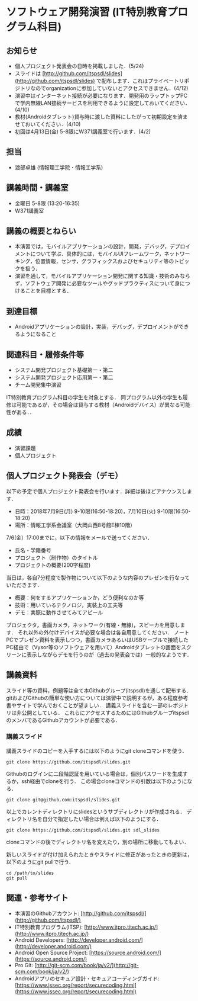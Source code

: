 # ソフトウェア開発演習 (IT特別教育プログラム科目)

## お知らせ
* 個人プロジェクト発表会の日時を掲載しました．(5/24)
* スライドは [http://github.com/itspsdl/slides](http://github.com/itspsdl/slides) で配布します．これはプライベートリポジトリなのでorganizationに参加していないとアクセスできません．(4/12)
* 演習中はインターネット接続が必要になります．開発用のラップトップPCで学内無線LAN接続サービスを利用できるように設定しておいてください．(4/10)
* 教材(Androidタブレット)貸与時に渡した資料にしたがって初期設定を済ませておいてください．(4/10)
* 初回は4月13日(金) 5-8限にW371講義室で行います．(4/2)

## 担当
* 渡部卓雄 (情報理工学院・情報工学系)

## 講義時間・講義室
* 金曜日 5-8限 (13:20-16:35)
* W371講義室 

## 講義の概要とねらい
* 本演習では，モバイルアプリケーションの設計，開発，デバッグ，デプロイメントについて学ぶ．具体的には，モバイルUIフレームワーク，ネットワーキング，位置情報，センサ，グラフィックスおよびセキュリティ等のトピックを扱う．
* 演習を通して，モバイルアプリケーション開発に関する知識・技術のみならず，ソフトウェア開発に必要なツールやグッドプラクティスについて身につけることを目標とする．

## 到達目標
* Androidアプリケーションの設計，実装，デバッグ，デプロイメントができるようになること

## 関連科目・履修条件等
* システム開発プロジェクト基礎第一・第二
* システム開発プロジェクト応用第一・第二
* チーム開発集中演習

IT特別教育プログラム科目の学生を対象とする．
同プログラム以外の学生も履修は可能であるが，その場合は貸与する教材（Androidデバイス）が異なる可能性がある．．

## 成績
* 演習課題
* 個人プロジェクト

## 個人プロジェクト発表会（デモ）

以下の予定で個人プロジェクト発表会を行います．詳細は後ほどアナウンスします．
* 日時：2018年7月9日(月) 9-10限(16:50-18:20)，7月10日(火) 9-10限(16:50-18:20)
* 場所：情報工学系会議室（大岡山西8号館E棟10階）

7/6(金）17:00までに，以下の情報をメールで送ってください．
* 氏名・学籍番号
* プロジェクト（制作物）のタイトル
* プロジェクトの概要(200字程度)

当日は，各自7分程度で製作物について以下のような内容のプレゼンを行なっていただきます．
* 概要：何をするアプリケーションか，どう便利なのか等
* 技術：用いているテクノロジ，実装上の工夫等
* デモ：実際に動作させてみてアピール

プロジェクタ，書画カメラ，ネットワーク(有線・無線)，スピーカを用意します．
それ以外の外付けデバイスが必要な場合は各自用意してください．
ノートPCでプレゼン資料を表示しつつ，書画カメラあるいはUSBケーブルで接続したPC経由で（Vysor等のソフトウェアを用いて）Androidタブレットの画面をスクリーンに表示しながらデモを行うのが（過去の発表会では）一般的なようです．

## 講義資料
スライド等の資料，例題等は全て本Githubグループ(itspsdl)を通して配布する．
gitおよびGithubの簡単な使い方については演習中で説明するが，ある程度参考書やサイトで学んでおくことが望ましい．
講義スライドを含む一部のレポジトリは非公開としている．
これらにアクセスするためにはGithubグループitspsdlのメンバであるGithubアカウントが必要である．

### 講義スライド
講義スライドのコピーを入手するには以下のようにgit cloneコマンドを使う．

    git clone https://github.com/itspsdl/slides.git

Githubのログインに二段階認証を用いている場合は，個別パスワードを生成するか，ssh経由でcloneを行う．
この場合cloneコマンドの引数は以下のようになる．

    git clone git@github.com:itspsdl/slides.git

以上でカレントディレクトリにslidesというサブディレクトリが作成される．
ディレクトリ名を自分で指定したい場合は例えば以下のようにする．

    git clone https://github.com/itspsdl/slides.git sdl_slides

cloneコマンドの後でディレクトリ名を変えたり，別の場所に移動してもよい．

新しいスライドが付け加えられたときやスライドに修正があったときの更新は，以下のようにgit pullで行う．

    cd /path/to/slides
    git pull


## 関連・参考サイト
* 本演習のGithubアカウント: [http://github.com/itspsdl/](http://github.com/itspsdl/)
* IT特別教育プログラム(ITSP): [http://www.itpro.titech.ac.jp/](http://www.itpro.titech.ac.jp/)
* Android Developers: [http://developer.android.com/](http://developer.android.com/)
* Android Open Source Project: [https://source.android.com/](https://source.android.com/)
* Pro Git: [http://git-scm.com/book/ja/v2/](http://git-scm.com/book/ja/v2/)
* Androidアプリのセキュア設計・セキュアコーディングガイド: [https://www.jssec.org/report/securecoding.html](https://www.jssec.org/report/securecoding.html)
